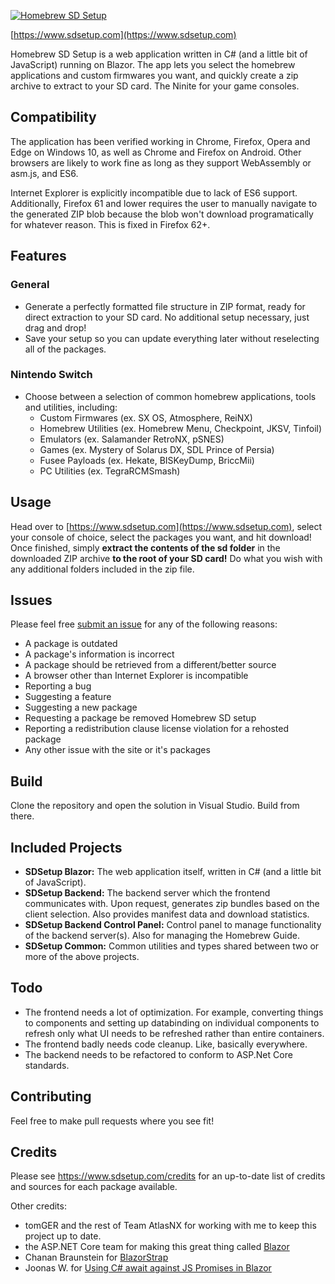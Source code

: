 [![Homebrew SD Setup](https://www.sdsetup.com/img/logo.png)](https://www.sdsetup.com)

[https://www.sdsetup.com](https://www.sdsetup.com)

Homebrew SD Setup is a web application written in C# (and a little bit of JavaScript) running on Blazor. The app lets you select the homebrew applications and custom firmwares you want, and quickly create a zip archive to extract to your SD card. The Ninite for your game consoles.

## Compatibility
The application has been verified working in Chrome, Firefox, Opera and Edge on Windows 10, as well as Chrome and Firefox on Android. Other browsers are likely to work fine as long as they support WebAssembly or asm.js, and ES6.

Internet Explorer is explicitly incompatible due to lack of ES6 support. Additionally, Firefox 61 and lower requires the user to manually navigate to the generated ZIP blob because the blob won't download programatically for whatever reason. This is fixed in Firefox 62+.

## Features
### General
* Generate a perfectly formatted file structure in ZIP format, ready for direct extraction to your SD card. No additional setup necessary, just drag and drop!
* Save your setup so you can update everything later without reselecting all of the packages.

### Nintendo Switch
* Choose between a selection of common homebrew applications, tools and utilities, including:
	* Custom Firmwares (ex. SX OS, Atmosphere, ReiNX)
	* Homebrew Utilities (ex. Homebrew Menu, Checkpoint, JKSV, Tinfoil)
	* Emulators (ex. Salamander RetroNX, pSNES)
	* Games (ex. Mystery of Solarus DX, SDL Prince of Persia)
	* Fusee Payloads (ex. Hekate, BISKeyDump, BriccMii)
	* PC Utilities (ex. TegraRCMSmash)

## Usage
Head over to [https://www.sdsetup.com](https://www.sdsetup.com), select your console of choice, select the packages you want, and hit download! Once finished, simply **extract the contents of the sd folder** in the downloaded ZIP archive **to the root of your SD card!** Do what you wish with any additional folders included in the zip file.

## Issues
Please feel free [submit an issue](https://www.github.com/noahc3/sdsetup/issues) for any of the following reasons:
* A package is outdated
* A package's information is incorrect
* A package should be retrieved from a different/better source
* A browser other than Internet Explorer is incompatible
* Reporting a bug
* Suggesting a feature
* Suggesting a new package
* Requesting a package be removed Homebrew SD setup
* Reporting a redistribution clause license violation for a rehosted package
* Any other issue with the site or it's packages

## Build
Clone the repository and open the solution in Visual Studio. Build from there.

## Included Projects
* **SDSetup Blazor:** The web application itself, written in C# (and a little bit of JavaScript).
* **SDSetup Backend:** The backend server which the frontend communicates with. Upon request, generates zip bundles based on the client selection. Also provides manifest data and download statistics.
* **SDSetup Backend Control Panel:** Control panel to manage functionality of the backend server(s). Also for managing the Homebrew Guide.
* **SDSetup Common:** Common utilities and types shared between two or more of the above projects.

## Todo
* The frontend needs a lot of optimization. For example, converting things to components and setting up databinding on individual components to refresh only what UI needs to be refreshed rather than entire containers.
* The frontend badly needs code cleanup. Like, basically everywhere.
* The backend needs to be refactored to conform to ASP.Net Core standards.

## Contributing
Feel free to make pull requests where you see fit!

## Credits
Please see https://www.sdsetup.com/credits for an up-to-date list of credits and sources for each package available.

Other credits:
* tomGER and the rest of Team AtlasNX for working with me to keep this project up to date.
* the ASP.NET Core team for making this great thing called [Blazor](https://blazor.net/)
* Chanan Braunstein for  [BlazorStrap](https://github.com/chanan/BlazorStrap)
* Joonas W. for  [Using C# await against JS Promises in Blazor](https://joonasw.net/view/csharp-await-and-js-promises-in-blazor)
